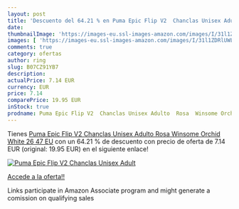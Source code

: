 ```yaml
---
layout: post
title: 'Descuento del 64.21 % en Puma Epic Flip V2  Chanclas Unisex Adult'
date: 
thumbnailImage: 'https://images-eu.ssl-images-amazon.com/images/I/31l1ZDRlUWL._SL200_.jpg'
images: [ 'https://images-eu.ssl-images-amazon.com/images/I/31l1ZDRlUWL._SL200_.jpg' ]
comments: true
category: ofertas
author: ring
slug: B07CZ91YB7
description:
actualPrice: 7.14 EUR
currency: EUR
price: 7.14
comparePrice: 19.95 EUR
inStock: true
prodname: Puma Epic Flip V2  Chanclas Unisex Adulto  Rosa  Winsome Orchid White 26   47 EU
---
```


Tienes [Puma Epic Flip V2  Chanclas Unisex Adulto  Rosa  Winsome Orchid White 26   47 EU](https://www.amazon.es/dp/B07CZ91YB7/?tag=tolees-21) con un 64.21 % de descuento con precio de oferta de 7.14 EUR (original: 19.95 EUR) en el siguiente enlace!

[![Puma Epic Flip V2  Chanclas Unisex Adult](https://images-eu.ssl-images-amazon.com/images/I/31l1ZDRlUWL._SL200_.jpg)](https://www.amazon.es/dp/B07CZ91YB7/?tag=tolees-21)

[Accede a la oferta!!](https://www.amazon.es/dp/B07CZ91YB7/?tag=tolees-21)

Links participate in Amazon Associate program and might generate a comission on qualifying sales


